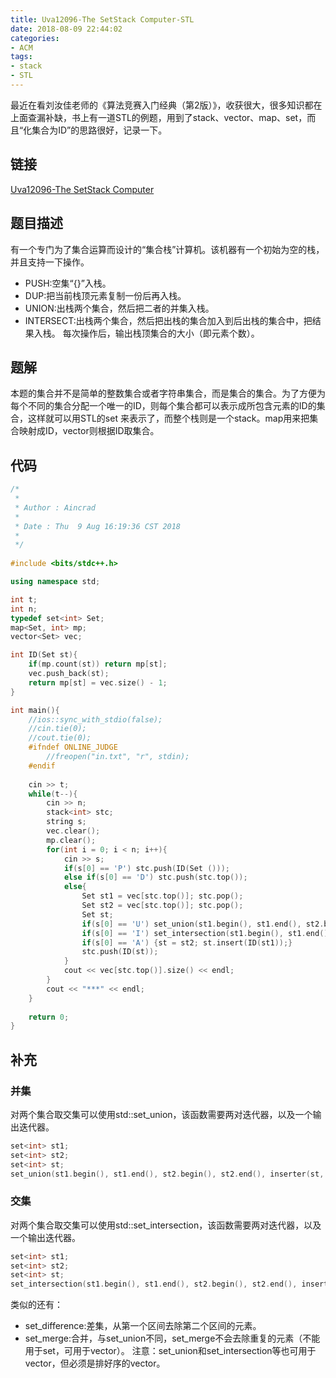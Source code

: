 ```yaml
---
title: Uva12096-The SetStack Computer-STL
date: 2018-08-09 22:44:02
categories:
- ACM
tags:
- stack
- STL
---
```

最近在看刘汝佳老师的《算法竞赛入门经典（第2版）》，收获很大，很多知识都在上面查漏补缺，书上有一道STL的例题，用到了stack、vector、map、set，而且“化集合为ID”的思路很好，记录一下。
## 链接
[Uva12096-The SetStack Computer](https://uva.onlinejudge.org/index.php?option=com_onlinejudge&Itemid=8&page=show_problem&problem=3248)
## 题目描述
有一个专门为了集合运算而设计的“集合栈”计算机。该机器有一个初始为空的栈，并且支持一下操作。
- PUSH:空集“{}”入栈。
- DUP:把当前栈顶元素复制一份后再入栈。
- UNION:出栈两个集合，然后把二者的并集入栈。
- INTERSECT:出栈两个集合，然后把出栈的集合加入到后出栈的集合中，把结果入栈。
每次操作后，输出栈顶集合的大小（即元素个数）。
<!-- more -->
## 题解
本题的集合并不是简单的整数集合或者字符串集合，而是集合的集合。为了方便为每个不同的集合分配一个唯一的ID，则每个集合都可以表示成所包含元素的ID的集合，这样就可以用STL的set<int> 来表示了，而整个栈则是一个stack<int>。map用来把集合映射成ID，vector则根据ID取集合。
## 代码
```C++
/*
 *
 * Author : Aincrad
 *
 * Date : Thu  9 Aug 16:19:36 CST 2018
 *
 */
 
#include <bits/stdc++.h>

using namespace std;

int t;
int n;
typedef set<int> Set;
map<Set, int> mp;
vector<Set> vec;

int ID(Set st){
    if(mp.count(st)) return mp[st];
    vec.push_back(st);
    return mp[st] = vec.size() - 1;
}

int main(){
    //ios::sync_with_stdio(false);
    //cin.tie(0);
    //cout.tie(0);
    #ifndef ONLINE_JUDGE
        //freopen("in.txt", "r", stdin);
    #endif
    
    cin >> t;
    while(t--){
        cin >> n;
        stack<int> stc;
        string s;
        vec.clear();
        mp.clear();
        for(int i = 0; i < n; i++){
            cin >> s;
            if(s[0] == 'P') stc.push(ID(Set ()));
            else if(s[0] == 'D') stc.push(stc.top());
            else{
                Set st1 = vec[stc.top()]; stc.pop();
                Set st2 = vec[stc.top()]; stc.pop();
                Set st;
                if(s[0] == 'U') set_union(st1.begin(), st1.end(), st2.begin(), st2.end(), inserter(st, st.begin()));
                if(s[0] == 'I') set_intersection(st1.begin(), st1.end(), st2.begin(), st2.end(), inserter(st, st.begin()));
                if(s[0] == 'A') {st = st2; st.insert(ID(st1));}
                stc.push(ID(st));
            }
            cout << vec[stc.top()].size() << endl;
        }
        cout << "***" << endl;
    }
    
    return 0;
}
```
## 补充
### 并集
对两个集合取交集可以使用std::set_union，该函数需要两对迭代器，以及一个输出迭代器。
```C++
set<int> st1;
set<int> st2;
set<int> st;
set_union(st1.begin(), st1.end(), st2.begin(), st2.end(), inserter(st, st.begin()));
```
### 交集
对两个集合取交集可以使用std::set_intersection，该函数需要两对迭代器，以及一个输出迭代器。
```C++
set<int> st1;
set<int> st2;
set<int> st;
set_intersection(st1.begin(), st1.end(), st2.begin(), st2.end(), inserter(st, st.begin()));
```
类似的还有：
- set_difference:差集，从第一个区间去除第二个区间的元素。
- set_merge:合并，与set_union不同，set_merge不会去除重复的元素（不能用于set，可用于vector）。
注意：set_union和set_intersection等也可用于vector，但必须是排好序的vector。
